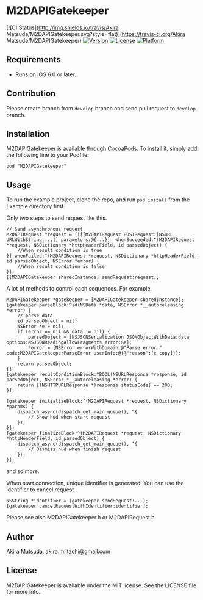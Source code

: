 # M2DAPIGatekeeper

[![CI Status](http://img.shields.io/travis/Akira Matsuda/M2DAPIGatekeeper.svg?style=flat)](https://travis-ci.org/Akira Matsuda/M2DAPIGatekeeper)
[![Version](https://img.shields.io/cocoapods/v/M2DAPIGatekeeper.svg?style=flat)](http://cocoadocs.org/docsets/M2DAPIGatekeeper)
[![License](https://img.shields.io/cocoapods/l/M2DAPIGatekeeper.svg?style=flat)](http://cocoadocs.org/docsets/M2DAPIGatekeeper)
[![Platform](https://img.shields.io/cocoapods/p/M2DAPIGatekeeper.svg?style=flat)](http://cocoadocs.org/docsets/M2DAPIGatekeeper)

## Requirements

- Runs on iOS 6.0 or later.

## Contribution

Please create branch from `develop` branch and send pull request to `develop` branch.

## Installation

M2DAPIGatekeeper is available through [CocoaPods](http://cocoapods.org). To install
it, simply add the following line to your Podfile:

    pod "M2DAPIGatekeeper"

## Usage

To run the example project, clone the repo, and run `pod install` from the Example directory first.

Only two steps to send request like this.

	// Send asynchronous request
	M2DAPIRequest *request = [[[[M2DAPIRequest POSTRequest:[NSURL URLWithString:...]] parametors:@{...}]  whenSucceeded:^(M2DAPIRequest *request, NSDictionary *httpHeaderField, id parsedObject) {
		//When result condition is true
	}] whenFailed:^(M2DAPIRequest *request, NSDictionary *httpHeaderField, id parsedObject, NSError *error) {
		//When result condition is false
	}];
	[[M2DAPIGatekeeper sharedInstance] sendRequest:request];

A lot of methods to control each sequences.
For example,

	M2DAPIGatekeeper *gatekeeper = [M2DAPIGatekeeper sharedInstance];
	[gatekeeper parseBlock:^id(NSData *data, NSError *__autoreleasing *error) {
		// parse data
		id parsedObject = nil;
		NSError *e = nil;
		if (error == nil && data != nil) {
			parsedObject = [NSJSONSerialization JSONObjectWithData:data options:NSJSONReadingAllowFragments error:&e];
			*error = [NSError errorWithDomain:@"Parse error." code:M2DAPIGatekeeperParseError userInfo:@{@"reason":[e copy]}];
		}
		return parsedObject;
	}];
	[gatekeeper resultConditionBlock:^BOOL(NSURLResponse *response, id parsedObject, NSError *__autoreleasing *error) {
		return [(NSHTTPURLResponse *)response statusCode] == 200;
	}];

	[gatekeeper initializeBlock:^(M2DAPIRequest *request, NSDictionary *params) {
		dispatch_async(dispatch_get_main_queue(), ^{
			// Show hud when start request
		});
	}];
	[gatekeeper finalizeBlock:^(M2DAPIRequest *request, NSDictionary *httpHeaderField, id parsedObject) {
		dispatch_async(dispatch_get_main_queue(), ^{
			// Dismiss hud when finish request
		});
	}];

and so more.

When start connection, unique identifier is generated.
You can use the identifier to cancel request .

	NSString *identifier = [gatekeeper sendRequest:...];
	[gatekeeper cancelRequestWithIdentifier:identifier];

Please see also M2DAPIGatekeeper.h or M2DAPIRequest.h.

## Author

Akira Matsuda, akira.m.itachi@gmail.com

## License

M2DAPIGatekeeper is available under the MIT license. See the LICENSE file for more info.
